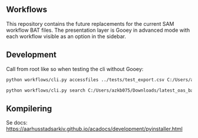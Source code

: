 ## Workflows
This repository contains the future replacements for the current SAM workflow BAT files. The presentation layer is Gooey in advanced mode with each workflow visible as an option in the sidebar.


## Development
Call from root like so when testing the cli without Gooey:
```bash
python workflows/cli.py accessfiles ../tests/test_export.csv C:/Users/azkb075/Downloads/test_result.csv --overwrite --local --dryrun --plain --ignore-gooey
```

```bash
python workflows/cli.py search C:/Users/azkb075/Downloads/latest_oas_backup.csv C:/Users/azkb075/Downloads/idlist.csv --storage-id 91+00966-1 --ignore-gooey
```

## Kompilering
Se docs: https://aarhusstadsarkiv.github.io/acadocs/development/pyinstaller.html
